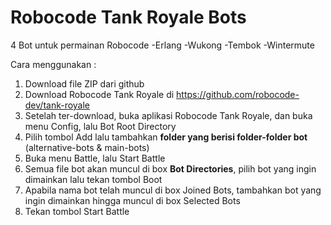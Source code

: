 # Robocode Tank Royale Bots
4 Bot untuk permainan Robocode
-Erlang
-Wukong
-Tembok
-Wintermute

Cara menggunakan :
1. Download file ZIP dari github
2. Download Robocode Tank Royale di https://github.com/robocode-dev/tank-royale
3. Setelah ter-download, buka aplikasi Robocode Tank Royale, dan buka menu Config, lalu Bot Root Directory
4. Pilih tombol Add lalu tambahkan **folder yang berisi folder-folder bot** (alternative-bots & main-bots)
5. Buka menu Battle, lalu Start Battle
6. Semua file bot akan muncul di box **Bot Directories**, pilih bot yang ingin dimainkan lalu tekan tombol Boot
7. Apabila nama bot telah muncul di box Joined Bots, tambahkan bot yang ingin dimainkan hingga muncul di box Selected Bots
8. Tekan tombol Start Battle

